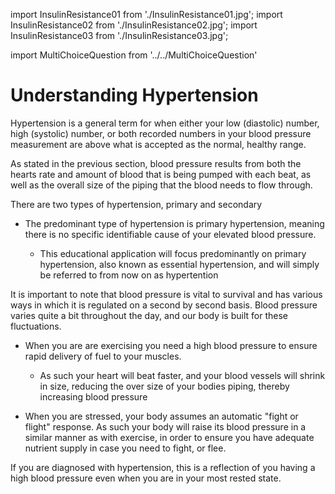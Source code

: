 import InsulinResistance01 from './InsulinResistance01.jpg';
import InsulinResistance02 from './InsulinResistance02.jpg';
import InsulinResistance03 from './InsulinResistance03.jpg';

import MultiChoiceQuestion from '../../MultiChoiceQuestion'

# Understanding Hypertension

Hypertension is a general term for when either your low (diastolic) number, high (systolic) number, or both recorded numbers in your blood pressure measurement are above what is accepted as the normal, healthy range.

As stated in the previous section, blood pressure results from both the hearts rate and amount of blood that is being pumped with each beat, as well as the overall size of the piping that the blood needs to flow through.

There are two types of hypertension, primary and secondary
- The predominant type of hypertension is primary hypertension, meaning there is no specific identifiable cause of your elevated blood pressure.

  - This educational application will focus predominantly on primary hypertension, also known as essential hypertension, and will simply be referred to from now on as hypertention

It is important to note that blood pressure is vital to survival and has various ways in which it is regulated on a second by second basis. Blood pressure varies quite a bit throughout the day, and our body is built for these fluctuations.
- When you are are exercising you need a high blood pressure to ensure rapid delivery of fuel to your muscles.
  - As such your heart will beat faster, and your blood vessels will shrink in size, reducing the over size of your bodies piping, thereby increasing blood pressure

- When you are stressed, your body assumes an automatic "fight or flight" response. As such your body will raise its blood pressure in a similar manner as with exercise, in order to ensure you have adequate nutrient supply in case you need to fight, or flee.

If you are diagnosed with hypertension, this is a reflection of you having a high blood pressure even when you are in your most rested state.
<!--
As just stated, the specific reason you may develop hypertension is not well understood. That being said, there is, luckily, some understanding of the underlying causes of hypertension.

Chronic stress: As just discussed, when under stress we assume the "fight or flight" response. Some people experience stress for years on end. This leads to your blood vessels muscles always being tense. Just as if you work out your arms your muscles grow, this non-stop working out of blood vessels can lead to their growth, reducing the overall area for blood to flow, leading to high blood pressure.

Hormones: Our body has a powerful blood pressure regulatory system known as the renin–angiotensin–aldosterone system, or RAAS. The name is not overly important here, but this system, when activated results in blood vessels squeezing, lowering overall area for blood to flow, while at the same time increasing the total amount of blood in our blood vessels. If you are thinking less area for blood to be in while increasing the amount of blood, that sounds like a recipe for higher blood pressure, you would be right.

Sodium/Potassium imbalance: Sodium and potassium are two substances in the human body, and are known as electrolytes. The most well known source of sodium is salt that we eat. There is evidence that having a high ratio of sodium to potassium within our bodies leads to our blood vessels squeezing down. As you will see, reducing sodium


Wow, that was a lot. -->

